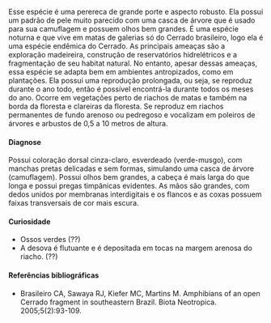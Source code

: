 ﻿Esse espécie é uma perereca de grande porte e aspecto robusto. Ela possui um padrão de pele muito parecido com uma casca de árvore que é usado para sua <glossario>camuflagem</glossario> e possuem olhos bem grandes. É uma espécie noturna e que vive em matas de galerias só do Cerrado brasileiro, logo ela é uma espécie <glossario>endêmica</glossario> do Cerrado. As principais ameaças são a exploração madeireira, construção de reservatórios hidrelétricos e a fragmentação de seu habitat natural. No entanto, apesar dessas ameaças, essa espécie se adapta bem em ambientes antropizados, como em plantações.
Ela possui uma reprodução prolongada, ou seja, se reproduz durante o ano todo, então é possível encontrá-la durante todos os meses do ano. Ocorre em vegetações perto de riachos de matas e também na borda da floresta e clareiras da floresta. Se reproduz em riachos permanentes de fundo arenoso ou pedregoso e vocalizam em poleiros de árvores e arbustos de 0,5 a 10 metros de altura.


#### Diagnose
Possui coloração dorsal cinza-claro, esverdeado (verde-musgo), com manchas pretas delicadas e sem formas, simulando uma casca de árvore (camuflagem). Possui olhos bem grandes, a cabeça é mais larga do que longa e possui pregas timpânicas evidentes. As mãos são grandes, com dedos unidos por membranas interdigitais e os flancos e as coxas possuem faixas transversais de cor mais escura.


#### Curiosidade
* Ossos verdes (??)
* A desova é flutuante e é depositada em tocas na margem arenosa do riacho. (??)




#### Referências bibliográficas
* Brasileiro CA, Sawaya RJ, Kiefer MC, Martins M. Amphibians of an open Cerrado fragment in southeastern Brazil. Biota Neotropica. 2005;5(2):93-109.